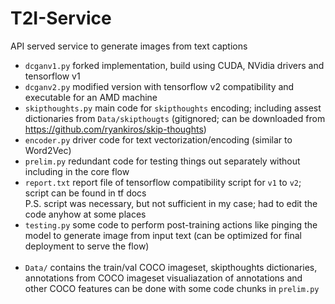 # T2I-Service
API served service to generate images from text captions 

- `dcganv1.py` forked implementation, build using CUDA, NVidia drivers and tensorflow v1
- `dcganv2.py` modified version with tensorflow v2 compatibility and executable for an AMD machine
- `skipthoughts.py` main code for `skipthoughts` encoding; including assest dictionaries from `Data/skipthougts` (gitignored; can be downloaded from <https://github.com/ryankiros/skip-thoughts>)
- `encoder.py` driver code for text vectorization/encoding (similar to Word2Vec)
- `prelim.py` redundant code for testing things out separately without including in the core flow
- `report.txt` report file of tensorflow compatibility script for `v1` to `v2`; script can be found in tf docs<br>
P.S. script was necessary, but not sufficient in my case; had to edit the code anyhow at some places
- `testing.py` some code to perform post-training actions like pinging the model to generate image from input text (can be optimized for final deployment to serve the flow)
<br><br>
- `Data/` contains the train/val COCO imageset, skipthoughts dictionaries, annotations from COCO imageset
visualiazation of annotations and other COCO features can be done with some code chunks in `prelim.py`